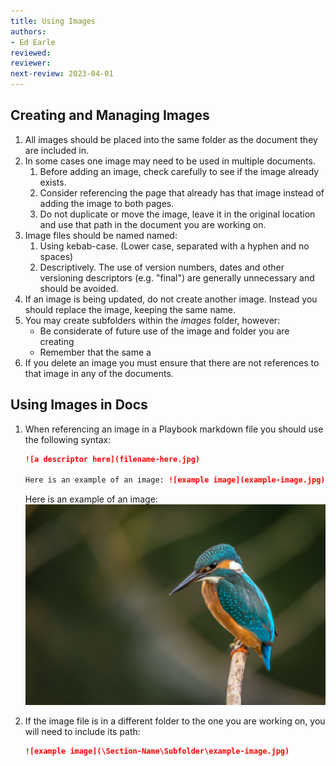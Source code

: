 ```yaml
---
title: Using Images
authors: 
- Ed Earle 
reviewed: 
reviewer:
next-review: 2023-04-01
---
```


## Creating and Managing Images

1. All images should be placed into the same folder as the document they are included in.
1. In some cases one image may need to be used in multiple documents.
    1. Before adding an image, check carefully to see if the image already exists.
    1. Consider referencing the page that already has that image instead of adding the image to both pages.
    1. Do not duplicate or move the image, leave it in the original location and use that path in the document you are working on.
1. Image files should be named named:
    1. Using kebab-case. (Lower case, separated with a hyphen and no spaces)
    1. Descriptively. The use of version numbers, dates and other versioning descriptors (e.g. "final") are generally unnecessary and should be avoided. 
1. If an image is being updated, do not create another image. Instead you should replace the image, keeping the same name.
1. You may create subfolders within the _images_ folder, however:
    - Be considerate of future use of the image and folder you are creating
    - Remember that the same a
1. If you delete an image you must ensure that there are not references to that image in any of the documents.

## Using Images in Docs

1. When referencing an image in a Playbook markdown file you should use the following syntax:

    ``` md
    ![a descriptor here](filename-here.jpg)

    Here is an example of an image: ![example image](example-image.jpg) 
    ```

    Here is an example of an image: ![example image](example-image.jpg)

1. If the image file is in a different folder to the one you are working on, you will need to include its path:

    ``` md
    ![example image](\Section-Name\Subfolder\example-image.jpg) 

    ```

